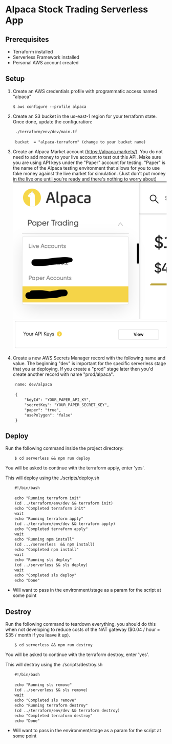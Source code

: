 # Alpaca Stock Trading Serverless App

## Prerequisites
* Terraform installed
* Serverless Framework installed
* Personal AWS account created

## Setup
1. Create an AWS credentials profile with programmatic access named "alpaca"

       $ aws configure --profile alpaca

1. Create an S3 bucket in the us-east-1 region for your terraform state. Once done, update the configuration: 

        ./terraform/env/dev/main.tf

        bucket  = "alpaca-terraform" (change to your bucket name)

1. Create an Alpaca Market account (https://alpaca.markets/). You do not need to add money to your live account to test out this API. Make sure you are using API keys under the "Paper" account for testing. "Paper" is the name of the Alpaca testing environment that allows for you to use fake money against the live market for simulation. (Just don't put money in the live one until you're ready and there's nothing to worry about)
![picture](./alpaca-paper.png)
![picture](./alpaca-key.png)

1. Create a new AWS Secrets Manager record with the following name and value. The beginning "dev" is important for the specific serverless stage that you ar deploying. If you create a "prod" stage later then you'd create another record with name "prod/alpaca". 

        name: dev/alpaca

        {
            "keyId": "YOUR_PAPER_API_KY",
            "secretKey": "YOUR_PAPER_SECRET_KEY",
            "paper": "true",
            "usePolygon": "false"
        }

## Deploy
Run the following command inside the project directory: 

        $ cd serverless && npm run deploy

You will be asked to continue with the terraform apply, enter 'yes'.

This will deploy using the ./scripts/deploy.sh

        #!/bin/bash

        echo "Running terraform init"
        (cd ../terraform/env/dev && terraform init)
        echo "Completed terraform init"
        wait
        echo "Running terraform apply"
        (cd ../terraform/env/dev && terraform apply)
        echo "Completed terraform apply"
        wait
        echo "Running npm install"
        (cd .../serverless  && npm install)
        echo "Completed npm install"
        wait
        echo "Running sls deploy"
        (cd ../serverless && sls deploy)
        wait
        echo "Completed sls deploy"
        echo "Done"

* Will want to pass in the environment/stage as a param for the script at some point

## Destroy
Run the following command to teardown everything, you should do this when not developing to reduce costs of the NAT gateway ($0.04 / hour = $35 / month if you leave it up).

        $ cd serverless && npm run destroy

You will be asked to continue with the terraform destroy, enter 'yes'.

This will destroy using the ./scripts/destroy.sh

        #!/bin/bash

        echo "Running sls remove"
        (cd ../serverless && sls remove)
        wait
        echo "Completed sls remove"
        echo "Running terraform destroy"
        (cd ../terraform/env/dev && terraform destroy)
        echo "Completed terraform destroy"
        echo "Done"

* Will want to pass in the environment/stage as a param for the script at some point